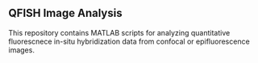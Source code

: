 ## QFISH Image Analysis

This repository contains  MATLAB scripts for analyzing quantitative fluorescnece in-situ hybridization data from confocal or epifluorescence images. 
